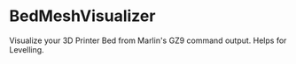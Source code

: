 # BedMeshVisualizer
Visualize your 3D Printer Bed from Marlin's GZ9 command output. Helps for Levelling.
